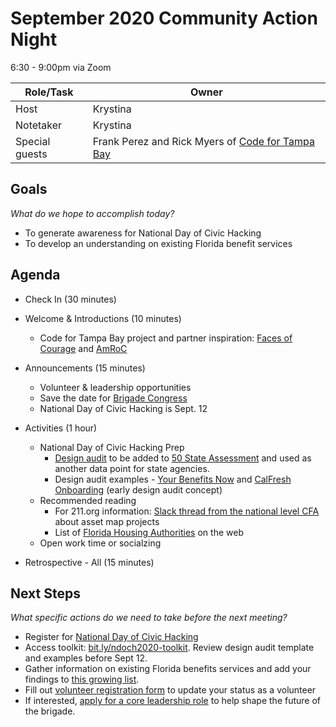 # September 2020 Community Action Night
6:30 - 9:00pm via Zoom

| Role/Task | Owner |
| --- | --- |
| Host | Krystina |
| Notetaker | Krystina |
| Special guests | Frank Perez and Rick Myers of [Code for Tampa Bay](https://codefortampabay.org/) |


## Goals
*What do we hope to accomplish today?*

* To generate awareness for National Day of Civic Hacking
* To develop an understanding on existing Florida benefit services

## Agenda

* Check In (30 minutes)

* Welcome & Introductions (10 minutes)
   * Code for Tampa Bay project and partner inspiration: [Faces of Courage](https://codefortampabay.org/projects/faces-of-courage/) and [AmRoC](https://amroctampabay.com/)

* Announcements (15 minutes)
    * Volunteer & leadership opportunities
    * Save the date for [Brigade Congress](https://www.codeforamerica.org/events/brigade-congress-2020)
    * National Day of Civic Hacking is Sept. 12
    
* Activities (1 hour)
  * National Day of Civic Hacking Prep
      * [Design audit](https://docs.google.com/document/d/15smqf4STJXIkhKeEzXDYcIBJNI5g4K7wbY6SXaKTlGI/edit#bookmark=kix.z4k0pnag4xqu) to be added to [50 State Assessment](https://www.codeforamerica.org/features/bringing-social-safety-net-benefits-online/) and used as another data point for state agencies.
      * Design audit examples - [Your Benefits Now](https://docs.google.com/presentation/d/15TrTNf7u1njKhPxL4O6fj3jazoxoXzZRQQ0VHV2S6js/edit?usp=sharing) and [CalFresh Onboarding](http://citizenonboard.com/snap/ca/) (early design audit concept)
  * Recommended reading 
      * For 211.org information: [Slack thread from the national level CFA](https://cfa.slack.com/archives/CB9H0TZ2Q/p1597850605076400) about asset map projects
      * List of [Florida Housing Authorities](https://www.hud.gov/states/florida/renting/hawebsites) on the web
  * Open work time or socialzing
  
* Retrospective - All (15 minutes)

## Next Steps
*What specific actions do we need to take before the next meeting?*

* Register for [National Day of Civic Hacking](https://bit.ly/cfo-ndoch2020)  
* Access toolkit: [bit.ly/ndoch2020-toolkit](https://bit.ly/ndoch2020-toolkit). Review design audit template and examples before Sept 12.
* Gather information on existing Florida benefits services and add your findings to [this growing list](https://airtable.com/invite/l?inviteId=invWj251KQzvhHsFu&inviteToken=76fbd63bc7f49c9056c645023c1bcb0a92cc81fc448144952ee33eec529ccc58).
* Fill out [volunteer registration form](https://bit.ly/cfo-volunteer) to update your status as a volunteer
* If interested, [apply for a core leadership role](https://bit.ly/cfo-leader) to help shape the future of the brigade.

